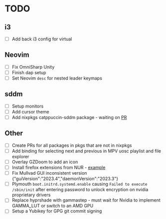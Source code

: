 # TODO

## i3

- [ ] Add back i3 config for virtual

## Neovim

- [ ] Fix OmniSharp Unity
- [ ] Finish dap setup
- [ ] Set Neovim `desc` for nested leader keymaps

## sddm

- [ ] Setup monitors
- [ ] Add cursor theme
- [ ] Add nixpkgs catppuccin-sddm package - waiting on [PR](https://github.com/NixOS/nixpkgs/pull/240990)

## Other

- [ ] Create PRs for all packages in pkgs that are not in nixpkgs
- [ ] Add binding for selecting next and previous in MPV uosc playlist and file explorer
- [ ] Overlay GZDoom to add an icon
- [ ] Install firefox extensions from NUR - [example](https://github.com/rhoriguchi/nixos-setup/blob/master/flake.nix)
- [ ] Fix Mullvad GUI inconsistent version {"guiVersion":"2023.4","daemonVersion":"2023.3"}
- [ ] Plymouth `boot.initrd.systemd.enable` causing `Failed to execute /sbin/init` after entering password to unlock encryption on nvidia proprietary drivers
- [ ] Replace hyprshade with gammastep - must wait for Nvidia to implement GAMMA_LUT or switch to an AMD GPU
- [ ] Setup a Yubikey for GPG git commit signing
